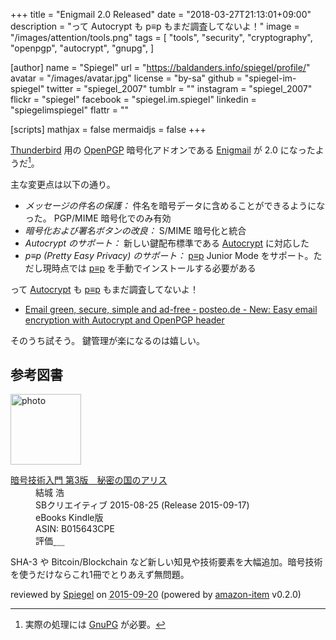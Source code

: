+++
title = "Enigmail 2.0 Released"
date = "2018-03-27T21:13:01+09:00"
description = "って Autocrypt も p≡p もまだ調査してないよ！"
image = "/images/attention/tools.png"
tags = [
  "tools",
  "security",
  "cryptography",
  "openpgp",
  "autocrypt",
  "gnupg",
]

[author]
  name      = "Spiegel"
  url       = "https://baldanders.info/spiegel/profile/"
  avatar    = "/images/avatar.jpg"
  license   = "by-sa"
  github    = "spiegel-im-spiegel"
  twitter   = "spiegel_2007"
  tumblr    = ""
  instagram = "spiegel_2007"
  flickr    = "spiegel"
  facebook  = "spiegel.im.spiegel"
  linkedin  = "spiegelimspiegel"
  flattr    = ""

[scripts]
  mathjax = false
  mermaidjs = false
+++

[Thunderbird] 用の [OpenPGP] 暗号化アドオンである [Enigmail] が 2.0 になったようだ[^gpg1]。

[^gpg1]: 実際の処理には [GnuPG] が必要。

主な変更点は以下の通り。

- *メッセージの件名の保護：* 件名を暗号データに含めることができるようになった。 PGP/MIME 暗号化でのみ有効
- *暗号化および署名ボタンの改良：* S/MIME 暗号化と統合
- *Autocrypt のサポート：* 新しい鍵配布標準である [Autocrypt] に対応した
- *p≡p (Pretty Easy Privacy) のサポート：* [p≡p] Junior Mode をサポート。ただし現時点では [p≡p] を手動でインストールする必要がある

って [Autocrypt] も [p≡p] もまだ調査してないよ！

- [Email green, secure, simple and ad-free - posteo.de - New: Easy email encryption with Autocrypt and OpenPGP header](https://posteo.de/en/blog/new-easy-email-encryption-with-autocrypt-and-openpgp-header)

そのうち試そう。
鍵管理が楽になるのは嬉しい。

[Thunderbird]: https://www.mozilla.org/thunderbird/ "Thunderbird — Software made to make email easier. — Mozilla"
[Enigmail]: https://addons.mozilla.org/ja/thunderbird/addon/enigmail/ "Enigmail :: Thunderbird 向けアドオン"
[GnuPG]: https://gnupg.org/ "The GNU Privacy Guard"
[OpenPGP]: http://openpgp.org/
[Autocrypt]: https://autocrypt.org/ "Autocrypt 1.0.0 documentation"
[p≡p]: https://pep-project.org/

## 参考図書

<div class="hreview">
  <div class="photo"><a class="item url" href="https://www.amazon.co.jp/%E6%9A%97%E5%8F%B7%E6%8A%80%E8%A1%93%E5%85%A5%E9%96%80-%E7%AC%AC3%E7%89%88-%E7%A7%98%E5%AF%86%E3%81%AE%E5%9B%BD%E3%81%AE%E3%82%A2%E3%83%AA%E3%82%B9-%E7%B5%90%E5%9F%8E-%E6%B5%A9-ebook/dp/B015643CPE?SubscriptionId=AKIAJYVUJ3DMTLAECTHA&tag=baldandersinf-22&linkCode=xm2&camp=2025&creative=165953&creativeASIN=B015643CPE"><img src="https://images-fe.ssl-images-amazon.com/images/I/51t6yHHVwEL._SL160_.jpg" width="113" alt="photo"></a></div>
  <dl class="fn">
    <dt><a href="https://www.amazon.co.jp/%E6%9A%97%E5%8F%B7%E6%8A%80%E8%A1%93%E5%85%A5%E9%96%80-%E7%AC%AC3%E7%89%88-%E7%A7%98%E5%AF%86%E3%81%AE%E5%9B%BD%E3%81%AE%E3%82%A2%E3%83%AA%E3%82%B9-%E7%B5%90%E5%9F%8E-%E6%B5%A9-ebook/dp/B015643CPE?SubscriptionId=AKIAJYVUJ3DMTLAECTHA&tag=baldandersinf-22&linkCode=xm2&camp=2025&creative=165953&creativeASIN=B015643CPE">暗号技術入門 第3版　秘密の国のアリス</a></dt>
	<dd>結城 浩</dd>
    <dd>SBクリエイティブ 2015-08-25 (Release 2015-09-17)</dd>
    <dd>eBooks Kindle版</dd>
    <dd>ASIN: B015643CPE</dd>
    <dd>評価<abbr class="rating fa-sm" title="5">&nbsp;<i class="fas fa-star"></i>&nbsp;<i class="fas fa-star"></i>&nbsp;<i class="fas fa-star"></i>&nbsp;<i class="fas fa-star"></i>&nbsp;<i class="fas fa-star"></i></abbr></dd>
  </dl>
  <p class="description">SHA-3 や Bitcoin/Blockchain など新しい知見や技術要素を大幅追加。暗号技術を使うだけならこれ1冊でとりあえず無問題。</p>
  <p class="powered-by" >reviewed by <a href='#maker' class='reviewer'>Spiegel</a> on <abbr class="dtreviewed" title="2015-09-20">2015-09-20</abbr> (powered by <a href="https://github.com/spiegel-im-spiegel/amazon-item" >amazon-item</a> v0.2.0)</p>
</div>
